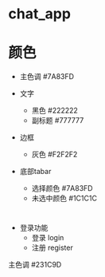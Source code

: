# chat_app

# 颜色
  - 主色调 #7A83FD

  - 文字
    - 黑色 #222222
    - 副标题 #777777
  
  - 边框
    - 灰色 #F2F2F2

  - 底部tabar
    - 选择颜色 #7A83FD  
    - 未选中颜色 #1C1C1C
#
  - 登录功能
    - 登录 login
    - 注册 register


<!--  -->
主色调 #231C9D

